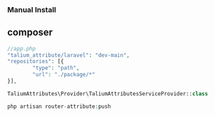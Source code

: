 ### Manual Install

## composer

```php
//app.php
"talium_attribute/laravel": "dev-main",
"repositories": [{
        "type": "path",
        "url": "./package/*"
}],

TaliumAttributes\Provider\TaliumAttributesServiceProvider::class

php artisan router-attribute:push
```

